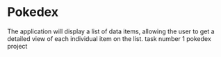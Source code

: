 # Pokedex
The application will display a list of data items, allowing the user to get a detailed view of each individual item on the list. 
task number 1 pokedex project 
